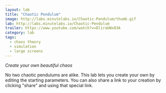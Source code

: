 ```yaml
---
layout: lab
title: "Chaotic Pendulum"
image: http://labs.minutelabs.io/Chaotic-Pendulum/thumb.gif
lab: http://labs.minutelabs.io/Chaotic-Pendulum
trailer: https://www.youtube.com/watch?v=DliraUWx03A
category: lab
tags:
  - chaos theory
  - simulation
  - large screens
---
```


*Create your own beautiful chaos*

No two chaotic pendulums are alike. This lab lets you create your own by editing the starting parameters. You can also share a link to your creation by clicking "share" and using that special link.
